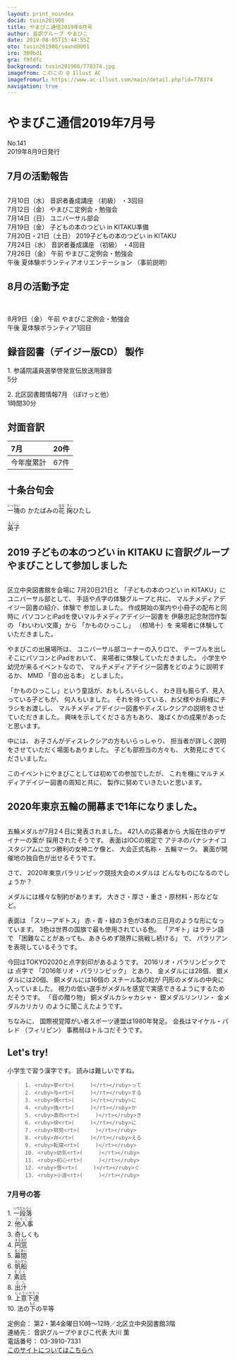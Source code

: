 ```yaml
---
layout: print_noindex
docid: tusin201908
title: やまびこ通信2019年8月号
author: 音訳グループ やまびこ
date: 2019-08-05T15:44:55Z
oto: tusin201908/sound0001
iro: 309bd1
gra: f9fdfc
background: tusin201908/778374.jpg
imagefrom: このこの @ Illust AC
imagefromurl: https://www.ac-illust.com/main/detail.php?id=778374
navigation: true
---
```

   

# <span data-dur="4.048" data-begin="2.050" id="xmri_0001">やまびこ通信2019年7月号</span>

<span data-dur="2.597" data-begin="6.098" id="xmri_0002">No.141</span>  
<span data-dur="3.795" data-begin="8.695" id="xmri_0003">2019年8月9日発行</span>

## <span data-dur="2.707" data-begin="17.037" id="xmri_0006">7月の活動報告</span>

<img class="migi" src="media/tusin201908/cut1.png" alt="" />


<span data-dur="2.013" data-begin="19.744" id="xmri_0007">7月10日（水）</span>
<span data-dur="1.979" data-begin="21.757" id="xmri_0008">音訳者養成講座</span>
<span data-dur="1.038" data-begin="23.736" id="xmri_0009">（初級）</span>
<span data-dur="2.035" data-begin="24.774" id="xmri_000A">・3回目</span>  
<span data-dur="2.271" data-begin="26.809" id="xmri_000B">7月12日（金）</span>
<span data-dur="3.599" data-begin="29.080" id="xmri_000C">やまびこ定例会・勉強会</span>  
<span data-dur="2.3" data-begin="32.679" id="xmri_000D">7月14日（日）</span>
<span data-dur="2.626" data-begin="34.979" id="xmri_000E">ユニバーサル部会</span>  
<span data-dur="2.318" data-begin="37.605" id="xmri_000F">7月19日（金）</span>
<span data-dur="4.141" data-begin="39.923" id="xmri_0010">子どもの本のつどい in KITAKU準備</span>  
<span data-dur="3.391" data-begin="44.064" id="xmri_0011">7月20日・21日（土日）</span>
<span data-dur="4.709" data-begin="47.455" id="xmri_0012">2019子どもの本のつどい in KITAKU</span>  
<span data-dur="2.39" data-begin="52.164" id="xmri_0013">7月24日（水）</span>
<span data-dur="1.979" data-begin="54.554" id="xmri_0014">音訳者養成講座</span>
<span data-dur="1.038" data-begin="56.533" id="xmri_0015">（初級）</span>
<span data-dur="2.16" data-begin="57.571" id="xmri_0016">・4回目</span>  
<span data-dur="2.515" data-begin="59.731" id="xmri_0017">7月26日（金）</span>
<span data-dur="0.994" data-begin="62.246" id="xmri_0018">午前</span>
<span data-dur="3.6" data-begin="63.240" id="xmri_0019">やまびこ定例会・勉強会</span>  
<span data-dur="0.865" data-begin="66.840" id="xmri_001A">午後</span>
<span data-dur="3" data-begin="67.705" id="xmri_001B">夏体験ボランティアオリエンテーション</span>
<span data-dur="3.04" data-begin="70.705" id="xmri_001C">（事前説明）</span>

## <span data-dur="2.626" data-begin="73.745" id="xmri_001D">8月の活動予定</span>

<img class="migi" src="media/tusin201908/cut2.png" alt="" />
<img class="migi" src="media/tusin201908/cut3.png" alt="" />


<span data-dur="2.155" data-begin="76.371" id="xmri_001E">8月9日（金）</span>
<span data-dur="0.994" data-begin="78.526" id="xmri_001F">午前</span>
<span data-dur="3.599" data-begin="79.520" id="xmri_0020">やまびこ定例会・勉強会</span>  
<span data-dur="0.866" data-begin="83.119" id="xmri_0021">午後</span>
<span data-dur="3.937" data-begin="83.985" id="xmri_0022">夏体験ボランティア1回目</span>

## <span data-dur="3.853" data-begin="87.922" id="xmri_0023">録音図書（デイジー版CD） 製作</span>

<span data-dur="1.458" data-begin="91.775" id="xmri_0024"></span>
<span data-dur="0.806" data-begin="93.233" id="xmri_0025">1.</span>
<span data-dur="4.156" data-begin="94.039" id="xmri_0026">参議院議員選挙啓発宣伝放送用録音</span>  
<span data-dur="1.482" data-begin="98.195" id="xmri_0027">5分</span>

<span data-dur="0.696" data-begin="99.677" id="xmri_0028">2.</span>
<span data-dur="2.42" data-begin="100.373" id="xmri_0029">北区図書館情報7月</span>
<span data-dur="1.549" data-begin="102.793" id="xmri_002A">（ぽけっと他）</span>  
<span data-dur="3.457" data-begin="104.342" id="xmri_002B">1時間30分</span>

## <span data-dur="2.022" data-begin="107.799" id="xmri_002C">対面音訳</span>

<span data-dur="1.143" data-begin="109.821" id="xmri_002D">7月</span>|<span data-dur="2.01" data-begin="110.964" id="xmri_002E">20件</span>
|:---|---:|
<span data-dur="1.603" data-begin="112.974" id="xmri_002F">今年度累計</span>|<span data-dur="3.118" data-begin="114.577" id="xmri_0030">67件</span>

## <span data-dur="2.117" data-begin="117.695" id="xmri_0031">十条台句会</span>

<span data-dur="10.285" data-begin="119.812" id="xmri_0032"><ruby>一塊<rt>いっかい</rt></ruby>の
かたばみの<ruby>花<rt>はな</rt></ruby>
<ruby>掬<rt>すく</rt></ruby>ひたし</span>

<span data-dur="2.538" data-begin="130.097" id="xmri_0038" class="haigo"><ruby>英子<rt>えいこ</rt></ruby></span>

## <span data-dur="3.57" data-begin="132.635" id="xmri_0039">2019 子どもの本のつどい in KITAKU に</span><span data-dur="3.638" data-begin="136.205" id="xmri_003A">音訳グループやまびことして参加しました</span>

<img class="migi" src="media/tusin201908/cut4.png" alt="" />

<span data-dur="2.863" data-begin="139.843" id="xmri_003B">区立中央図書館を会場に</span>
<span data-dur="2.812" data-begin="142.706" id="xmri_003C">7月20日21日と</span>
<span data-dur="2.755" data-begin="145.518" id="xmri_003D">「子どもの本のつどい in KITAKU」に</span>
<span data-dur="1.866" data-begin="148.273" id="xmri_003E">ユニバーサル部として、</span>
<span data-dur="2.947" data-begin="150.139" id="xmri_003F">手話や点字の体験グループと共に、</span>
<span data-dur="3.436" data-begin="153.086" id="xmri_0040">マルチメディアデイジー図書の紹介、体験で</span>
<span data-dur="2.263" data-begin="156.522" id="xmri_0041">参加しました。</span>
<span data-dur="4.365" data-begin="158.785" id="xmri_0042">作成開始の案内や小冊子の配布と同時に</span>
<span data-dur="4.331" data-begin="163.150" id="xmri_0043">パソコンとiPadを使いマルチメディアデイジー図書を</span>
<span data-dur="2.789" data-begin="167.481" id="xmri_0044">伊藤忠記念財団作製の</span>
<span data-dur="1.668" data-begin="170.270" id="xmri_0045">「わいわい文庫」から</span>
<span data-dur="1.487" data-begin="171.938" id="xmri_0046">「かものひっこし」</span>
<span data-dur="1.49" data-begin="173.425" id="xmri_0047">（椋鳩十）を</span>
<span data-dur="4.067" data-begin="174.915" id="xmri_0048">来場者に体験していただきました。</span>

<span data-dur="2.133" data-begin="178.982" id="xmri_0049">やまびこの出展場所は、</span>
<span data-dur="2.59" data-begin="181.115" id="xmri_004A">ユニバーサル部コーナーの入り口で、</span>
<span data-dur="1.416" data-begin="183.705" id="xmri_004B">テーブルを出し</span>
<span data-dur="3.15" data-begin="185.121" id="xmri_004C">そこにパソコンとiPadをおいて、</span>
<span data-dur="3.567" data-begin="188.271" id="xmri_004D">来場者に体験していただきました。</span>
<span data-dur="2.95" data-begin="191.838" id="xmri_004E">小学生や幼児が来るイベントなので、</span>
<span data-dur="3.867" data-begin="194.788" id="xmri_004F">マルチメディアデイジー図書をどのように説明するか、</span>
<span data-dur="1.204" data-begin="198.655" id="xmri_0050">MMD</span>
<span data-dur="4.639" data-begin="199.859" id="xmri_0052">「音の出る本」</span>
<span data-dur="1.379" data-begin="204.498" id="xmri_0053">としました。</span>

<span data-dur="2.473" data-begin="205.877" id="xmri_0054">「かものひっこし」という童話が、おもしろいらしく、</span>
<span data-dur="3.328" data-begin="208.350" id="xmri_0055">わき目も振らず、見入っている子どもが、</span>
<span data-dur="2.88" data-begin="211.678" id="xmri_0056">何人もいました。</span>
<span data-dur="2.36" data-begin="214.558" id="xmri_0057">それを待っている、お父様やお母様にチラシをお渡しし、</span>
<span data-dur="4.481" data-begin="216.918" id="xmri_0058">マルチメディアデイジー図書やディスレクシアの説明をさせていただきました。</span>
<span data-dur="5.844" data-begin="221.399" id="xmri_0059">興味を示してくださる方もあり、</span>
<span data-dur="2.619" data-begin="227.243" id="xmri_005A">幾ばくかの成果があったと思います。</span>

<span data-dur="4.211" data-begin="229.862" id="xmri_005B">中には、</span>
<span data-dur="1.137" data-begin="234.073" id="xmri_005C">お子さんがディスレクシアの方もいらっしゃり、</span>
<span data-dur="3.494" data-begin="235.210" id="xmri_005D">担当者が詳しく説明をさせていただく場面もありました。</span>
<span data-dur="5.768" data-begin="238.704" id="xmri_005E">子ども部担当の方々も、</span>
<span data-dur="2.317" data-begin="244.472" id="xmri_005F">大勢見にきてくださいました。</span>

<span data-dur="3.879" data-begin="246.789" id="xmri_0060">このイベントにやまびことしては初めての参加でしたが、</span>
<span data-dur="4.317" data-begin="250.668" id="xmri_0061">これを機にマルチメディアデイジー図書の周知と共に、</span>
<span data-dur="3.999" data-begin="254.985" id="xmri_0062">製作に努めていきたいと思います。</span>

## <span data-dur="4.433" data-begin="258.984" id="xmri_0063">2020年東京五輪の開幕まで1年になりました。</span>

<img class="migi" src="media/tusin201908/cut5.png" alt="" />


<span data-dur="5.791" data-begin="263.417" id="xmri_0064">五輪メダルが7月2４日に発表されました。</span>
<span data-dur="4.832" data-begin="269.208" id="xmri_0065">421人の応募者から</span>
<span data-dur="2.74" data-begin="274.040" id="xmri_0066">大阪在住のデザイナーの案が 採用されたそうです。</span>
<span data-dur="4.997" data-begin="276.780" id="xmri_0067">表面はIOCの規定で</span>
<span data-dur="2.883" data-begin="281.777" id="xmri_0068">アテネのパナシナイコスタジアムに立つ勝利の女神ニケ像と、</span>
<span data-dur="4.93" data-begin="284.660" id="xmri_0069">大会正式名称・</span>
<span data-dur="2.072" data-begin="289.590" id="xmri_006A">五輪マーク。</span>
<span data-dur="2.147" data-begin="291.662" id="xmri_006B">裏面が開催地の独自色が出せるそうです。</span>

<span data-dur="5.203" data-begin="293.809" id="xmri_006C">さて、</span>
<span data-dur="0.889" data-begin="299.012" id="xmri_006D">2020年東京パラリンピック競技大会のメダルは</span>
<span data-dur="4.192" data-begin="299.901" id="xmri_006E">どんなものになるのでしょうか？</span>

<span data-dur="3.534" data-begin="304.093" id="xmri_006F">メダルには様々な制約があります。</span>
<span data-dur="4.258" data-begin="307.627" id="xmri_0070">大きさ・厚さ・重さ・原材料・形などなど。</span>

<span data-dur="5.841" data-begin="311.885" id="xmri_0071">表面は</span>
<span data-dur="1.193" data-begin="317.726" id="xmri_0072">「スリーアギトス」</span>
<span data-dur="1.46" data-begin="318.919" id="xmri_0073">赤・青・緑の３色が3本の三日月のような形になっています。</span>
<span data-dur="6.119" data-begin="320.379" id="xmri_0074">3色は世界の国旗で最も使用されている色。</span>
<span data-dur="5.409" data-begin="326.498" id="xmri_0075">「アギト」はラテン語で</span>
<span data-dur="1.737" data-begin="331.907" id="xmri_0076">「困難なことがあっても、あきらめず限界に挑戦し続ける」</span>
<span data-dur="4.408" data-begin="333.644" id="xmri_0077">で、</span>
<span data-dur="0.719" data-begin="338.052" id="xmri_0078">パラリアンを表現しているそうです。</span>

<span data-dur="3.904" data-begin="338.771" id="xmri_0079">今回はTOKYO2020と点字刻印があるようです。</span>
<span data-dur="6.071" data-begin="342.675" id="xmri_007A">2016リオ・パラリンピックでは</span>
<span data-dur="3.1" data-begin="348.746" id="xmri_007B">点字で</span>
<span data-dur="1.026" data-begin="351.846" id="xmri_007C">「2016年リオ・パラリンピック」</span>
<span data-dur="2.989" data-begin="352.872" id="xmri_007D">とあり、</span>
<span data-dur="0.886" data-begin="355.861" id="xmri_007E">金メダルには28個、</span>
<span data-dur="2.171" data-begin="356.747" id="xmri_007F">銀メダルには20個、</span>
<span data-dur="1.94" data-begin="358.918" id="xmri_0080">銅メダルには16個の</span>
<span data-dur="2.117" data-begin="360.858" id="xmri_0081">スチール製の粒が</span>
<span data-dur="1.855" data-begin="362.975" id="xmri_0082">円形のメダルの中央に入っていました。</span>
<span data-dur="3.779" data-begin="364.830" id="xmri_0083">視力の低い選手がメダルを感覚で実感できるようにするためだそうです。</span>
<span data-dur="6.919" data-begin="368.609" id="xmri_0084">「音の贈り物」</span>
<span data-dur="1.505" data-begin="375.528" id="xmri_0085">銅メダルカシャカシャ・</span>
<span data-dur="1.883" data-begin="377.033" id="xmri_0086">銀メダルリンリン・</span>
<span data-dur="1.852" data-begin="378.916" id="xmri_0087">金メダルカリカリ</span>
<span data-dur="1.856" data-begin="380.768" id="xmri_0088">のように聞こえたようです。</span>

<span data-dur="3.34" data-begin="382.624" id="xmri_0089">ちなみに、</span>
<span data-dur="1.079" data-begin="385.964" id="xmri_008A">国際視覚障がい者スポーツ連盟は1980年発足。</span>
<span data-dur="6.018" data-begin="387.043" id="xmri_008B">会長はマイケル・パレド</span>
<span data-dur="2.292" data-begin="393.061" id="xmri_008C">（フィリピン）</span>
<span data-dur="1.084" data-begin="395.353" id="xmri_008D">事務局はトルコだそうです。</span>

## <span data-dur="4.277" data-begin="396.437" id="xmri_008E">Let's try!</span>

<span data-dur="1.901" data-begin="400.714" id="xmri_008F">小学生で習う漢字です。</span>
<span data-dur="3.247" data-begin="402.615" id="xmri_0090">読みは難しいですね。</span>
<span data-dur="4.146" data-begin="405.862" id="xmri_0091"></span>

<blockquote markdown="1"> 
	 

	1. <ruby>挙<rt>(　　　)</rt></ruby>って
	2. <ruby>与<rt>(　　　)</rt></ruby>する
	3. <ruby>偶<rt>(　　　)</rt></ruby>に
	4. <ruby>強<rt>(　　　)</rt></ruby>か
	5. <ruby>直向<rt>(　　　)</rt></ruby>き
	6. <ruby>徐<rt>(　　　)</rt></ruby>に
	7. <ruby>努努<rt>(　　　)</rt></ruby>
	8. <ruby>弁<rt>(　　　)</rt></ruby>える
	9. <ruby>転寝<rt>(　　　)</rt></ruby>
	10. <ruby>幼気<rt>(　　　)</rt></ruby>
	11. <ruby>初心<rt>(　　　)</rt></ruby>
	12. <ruby>雪<rt>(　　　)</rt></ruby>ぐ
	13. <ruby>小波<rt>(　　　)</rt></ruby>

	 

</blockquote>
	 

	 

### <span data-dur="3.934" data-begin="410.008" id="xmri_0092">7月号の答</span>

<span data-dur="2.307" data-begin="413.942" id="xmri_0093">1.</span>
<span data-dur="0.806" data-begin="416.249" id="xmri_0094"><ruby>一段落<rt>いちだんらく</rt></ruby></span>  
<span data-dur="1.821" data-begin="417.055" id="xmri_0095">2.</span>
<span data-dur="0.697" data-begin="418.876" id="xmri_0096"><ruby>他人事<rt>ひとごと</rt></ruby></span>  
<span data-dur="1.628" data-begin="419.573" id="xmri_0097">3.</span>
<span data-dur="0.797" data-begin="421.201" id="xmri_0098"><ruby>奇<rt>く</rt></ruby>しくも</span>  
<span data-dur="1.596" data-begin="421.998" id="xmri_0099">4.</span>
<span data-dur="0.774" data-begin="423.594" id="xmri_009A"><ruby>円窓<rt>まるまど</rt></ruby></span>  
<span data-dur="1.564" data-begin="424.368" id="xmri_009B">5.</span>
<span data-dur="0.712" data-begin="425.932" id="xmri_009C"><ruby>幕間<rt>まくあい</rt></ruby></span>  
<span data-dur="1.656" data-begin="426.644" id="xmri_009D">6.</span>
<span data-dur="0.871" data-begin="428.300" id="xmri_009E"><ruby>帆船<rt>はんせん</rt></ruby></span>  
<span data-dur="1.56" data-begin="429.171" id="xmri_009F">7.</span>
<span data-dur="0.799" data-begin="430.731" id="xmri_00A0"><ruby>素読<rt>そどく</rt></ruby></span>  
<span data-dur="1.522" data-begin="431.530" id="xmri_00A1">8.</span>
<span data-dur="0.833" data-begin="433.052" id="xmri_00A2"><ruby>出汁<rt>だし</rt></ruby></span>  
<span data-dur="1.41" data-begin="433.885" id="xmri_00A3">9.</span>
<span data-dur="0.777" data-begin="435.295" id="xmri_00A4"><ruby>上意下達<rt>じょういかたつ</rt></ruby></span>  
<span data-dur="1.854" data-begin="436.072" id="xmri_00A5">10.</span>
<span data-dur="0.795" data-begin="437.926" id="xmri_00A6">法の<ruby>下<rt>もと</rt></ruby>の平等</span>

<span data-dur="3.363" data-begin="438.721" id="xmri_00A7">定例会：</span>
<span data-dur="1.239" data-begin="442.084" id="xmri_00A8">第2・第4金曜日10時～12時／北区立中央図書館3階</span>  
<span data-dur="5.972" data-begin="443.323" id="xmri_00A9">連絡先：</span>
<span data-dur="1.297" data-begin="449.295" id="xmri_00AA">音訳グループやまびこ代表 大川 薫</span>  
<span data-dur="4.029" data-begin="450.592" id="xmri_00AB">電話番号：</span>
<span data-dur="1.491" data-begin="454.621" id="xmri_00AC">03-3910-7331</span>  
<span data-dur="3.701" data-begin="456.112" id="xmri_00AD"><a href="mailto:ymbk2016ml@gmail.com?Subject=やまびこウェブサイトについて" data-dur="2.379" data-begin="459.813" id="xmri_00AE">このサイトについてはこちらへ</a></span>
<span data-dur="2.197" data-begin="462.192" id="xmri_00AF"></span>

 <span data-dur="5.947" data-begin="464.389" id="xmri_00B0"></span>


